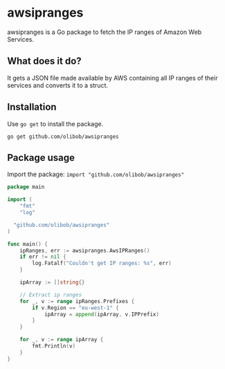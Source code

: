 # awsipranges

awsipranges is a Go package to fetch the IP ranges of Amazon Web Services.

## What does it do?

It gets a JSON file made available by AWS containing all IP ranges of their services and converts it to a struct.

## Installation

Use `go get` to install the package.

```
go get github.com/olibob/awsipranges
```

## Package usage

Import the package: `import "github.com/olibob/awsipranges"`

```GO
package main

import (
	"fmt"
	"log"

  "github.com/olibob/awsipranges"
)

func main() {
	ipRanges, err := awsipranges.AwsIPRanges()
	if err != nil {
		log.Fatalf("Couldn't get IP ranges: %s", err)
	}

	ipArray := []string{}

	// Extract ip ranges
	for _, v := range ipRanges.Prefixes {
		if v.Region == "eu-west-1" {
			ipArray = append(ipArray, v.IPPrefix)
		}
	}

	for _, v := range ipArray {
		fmt.Println(v)
	}
}
```
